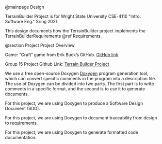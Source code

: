 @mainpage Design

TerrainBuilder Project is for Wright State University  CSE-4110 "Intro. Software Eng." Sring 2021.

This design documents how the TerrainBuilder project implements the TerrainBuilderRequirements @ref Requirements.

@section Project Project Overview

Game: “Craft” game from Erik Buck’s GitHub. [GitHub link](https://github.com/erikbuck/Craft)

Group 15 Project Github Link: [Terrain Builder Project](https://github.com/SoftwareEngineeringGroup15/TerrainBuilder.git)

We use a free open-source Doxygen [Doxygen](https://www.doxygen.nl/index.html) program generation tool, which can convert specific comments in the program into a description file. The use of Doxygen can be divided into two parts. The first part is to write comments in a specific format, and the second is to use it to generate documents.

For this project, we are using Doxygen to produce a Software Design Document (SDD).

For this project, we are using Doxygen to document traceability from design to requirements.

For this project, we are using Doxygen to generate formatted code documentation.

